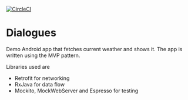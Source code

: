 [![CircleCI](https://circleci.com/gh/blaZ3/Dialogues/tree/master.svg?style=svg)](https://circleci.com/gh/blaZ3/Dialogues/tree/master)

# Dialogues

Demo Android app that fetches current weather and shows it. The app is written using the MVP pattern.

Libraries used are
* Retrofit for networking
* RxJava for data flow
* Mockito, MockWebServer and Espresso for testing
